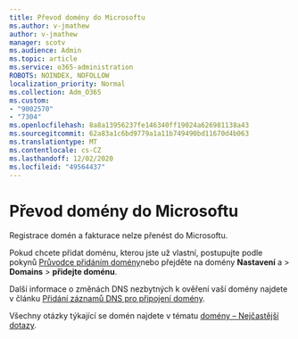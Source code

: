 ```yaml
---
title: Převod domény do Microsoftu
ms.author: v-jmathew
author: v-jmathew
manager: scotv
ms.audience: Admin
ms.topic: article
ms.service: o365-administration
ROBOTS: NOINDEX, NOFOLLOW
localization_priority: Normal
ms.collection: Adm_O365
ms.custom:
- "9002570"
- "7304"
ms.openlocfilehash: 8a8a13956237fe146340ff19024a626981138a43
ms.sourcegitcommit: 62a83a1c6bd9779a1a11b749490bd11670d4b063
ms.translationtype: MT
ms.contentlocale: cs-CZ
ms.lasthandoff: 12/02/2020
ms.locfileid: "49564437"
---
```

# <a name="transfer-a-domain-to-microsoft"></a>Převod domény do Microsoftu

Registrace domén a fakturace nelze přenést do Microsoftu.

Pokud chcete přidat doménu, kterou jste už vlastní, postupujte podle pokynů [Průvodce přidáním domény](https://admin.microsoft.com/Adminportal/Domains/Wizard)nebo přejděte na domény **Nastavení** a  >  **Domains**  >  **přidejte doménu**.

Další informace o změnách DNS nezbytných k ověření vaší domény najdete v článku [Přidání záznamů DNS pro připojení domény](https://docs.microsoft.com/microsoft-365/admin/get-help-with-domains/create-dns-records-at-any-dns-hosting-provider).

Všechny otázky týkající se domén najdete v tématu [domény – Nejčastější dotazy](https://docs.microsoft.com/microsoft-365/admin/setup/domains-faq).
